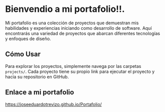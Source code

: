 # Bienvendio a mi portafolio!!.

Mi portafolio es una colección de proyectos que demuestran mis habilidades y experiencias iniciando como desarrollo de software. Aquí encontrarás una variedad de proyectos que abarcan diferentes tecnologías y enfoques de diseño.

## Cómo Usar

Para explorar los proyectos, simplemente navega por las carpetas `projects/`. Cada proyecto tiene su propio link para ejecutar el proyecto y hacia su repositorio en GitHub.

## Enlace a mi portafolio

https://joseeduardotrevizo.github.io/Portafolio/

